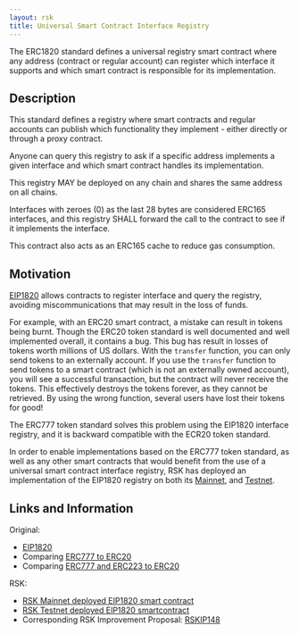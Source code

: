 ```yaml
---
layout: rsk
title: Universal Smart Contract Interface Registry
---
```


The ERC1820 standard defines a universal registry smart contract where any address (contract or regular account) can register which interface it supports and which smart contract is responsible for its implementation.

## Description

This standard defines a registry where smart contracts and regular accounts can publish which functionality they implement - either directly or through a proxy contract.

Anyone can query this registry to ask if a specific address implements a given interface and which smart contract handles its implementation.

This registry MAY be deployed on any chain and shares the same address on all chains.

Interfaces with zeroes (0) as the last 28 bytes are considered ERC165 interfaces, and this registry SHALL forward the call to the contract to see if it implements the interface.

This contract also acts as an ERC165 cache to reduce gas consumption.

## Motivation

[EIP1820](https://github.com/ethereum/EIPs/blob/master/EIPS/eip-1820.md)
allows contracts to register interface and query the registry, avoiding miscommunications that may result in the loss of funds.

For example, with an ERC20 smart contract, a mistake can result in tokens being burnt.
Though the ERC20 token standard is well documented and well implemented overall, it contains a bug. This bug has result in losses of tokens worth millions of US dollars. With the `transfer` function, you can only send tokens to an externally account. If you use the `transfer` function to send tokens to a smart contract (which is not an externally owned account), you will see a successful transaction, but the contract will never receive the tokens. This effectively destroys the tokens forever, as they cannot be retrieved. By using the wrong function, several users have lost their tokens for good!

The ERC777 token standard solves this problem using the EIP1820 interface registry, and it is backward compatible with the ECR20 token standard.

In order to enable implementations based on the ERC777 token standard,
as well as any other smart contracts that would benefit from
the use of a universal smart contract interface registry,
RSK has deployed an implementation of the EIP1820 registry on both its
[Mainnet](https://explorer.rsk.co/address/0x1820a4b7618bde71dce8cdc73aab6c95905fad24),
and [Testnet](https://explorer.testnet.rsk.co/address/0x1820a4b7618bde71dce8cdc73aab6c95905fad24).

## Links and Information

Original:

- [EIP1820](https://github.com/ethereum/EIPs/blob/master/EIPS/eip-1820.md)
- Comparing [ERC777 to ERC20](https://hackernoon.com/erc777-is-the-new-token-standard-replacing-the-erc20-fd6319c3b13)
- Comparing [ERC777 and ERC223 to ERC20](https://101blockchains.com/erc20-vs-erc223-vs-erc777/)

RSK:

- [RSK Mainnet deployed EIP1820 smart contract](https://explorer.rsk.co/address/0x1820a4b7618bde71dce8cdc73aab6c95905fad24)
- [RSK Testnet deployed EIP1820 smartcontract](https://explorer.testnet.rsk.co/address/0x1820a4b7618bde71dce8cdc73aab6c95905fad24)
- Corresponding RSK Improvement Proposal: [RSKIP148](https://github.com/rsksmart/RSKIPs/blob/e0ac990679a2e6f476e41db0c1050132cd2b1bfc/IPs/RSKIP148.md)

